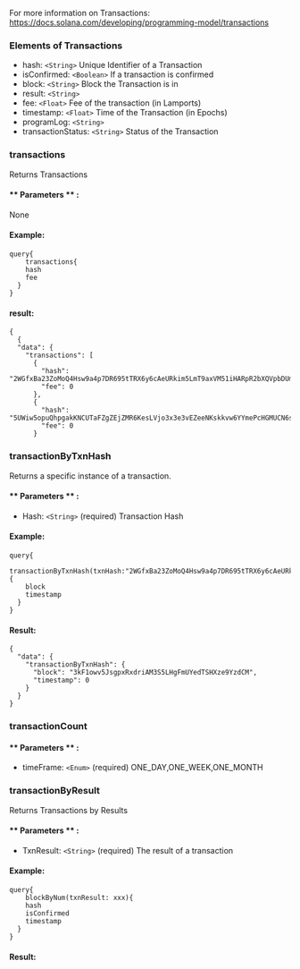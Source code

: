 For more information on Transactions: https://docs.solana.com/developing/programming-model/transactions

### Elements of Transactions
* hash: `<String>` Unique Identifier of a Transaction
* isConfirmed: `<Boolean>` If a transaction is confirmed
* block: `<String>` Block the Transaction is in
* result: `<String>` 
* fee: `<Float>` Fee of the transaction (in Lamports)
* timestamp: `<Float>` Time of the Transaction (in Epochs)
* programLog: `<String>` 
* transactionStatus: `<String>` Status of the Transaction 

### transactions
Returns Transactions 


#### ** Parameters ** : 

None

#### Example:
```
query{
	transactions{
    hash
    fee
  }
}
```

#### result:
```
{
  {
  "data": {
    "transactions": [
      {
        "hash": "2WGfxBa23ZoMoQ4Hsw9a4p7DR695tTRX6y6cAeURkim5LmT9axVM51iHARpR2bXQVpbDUmvAxcLqGAFK453sfwxo",
        "fee": 0
      },
      {
        "hash": "5UWiw5opuQhpgakKNCUTaFZgZEjZMR6KesLVjo3x3e3vEZeeNKskkvw6YYmePcHGMUCN6soLgKfnVeA3mFzz5nnj",
        "fee": 0
      }
```

### transactionByTxnHash
Returns a specific instance of a transaction.

#### ** Parameters ** : 
* Hash: `<String>` (required) Transaction Hash 

#### Example:
```
query{
	transactionByTxnHash(txnHash:"2WGfxBa23ZoMoQ4Hsw9a4p7DR695tTRX6y6cAeURkim5LmT9axVM51iHARpR2bXQVpbDUmvAxcLqGAFK453sfwxo"){
    block
    timestamp
  }
}
```

#### Result:
```
{
  "data": {
    "transactionByTxnHash": {
      "block": "3kF1owv5JsgpxRxdriAM3S5LHgFmUYedTSHXze9YzdCM",
      "timestamp": 0
    }
  }
}
```

### transactionCount

#### ** Parameters ** : 
* timeFrame: `<Enum>` (required) ONE_DAY,ONE_WEEK,ONE_MONTH




### transactionByResult
Returns Transactions by Results

#### ** Parameters ** : 
* TxnResult: `<String>` (required) The result of a transaction 

#### Example:
```
query{
	blockByNum(txnResult: xxx){
    hash
    isConfirmed
    timestamp
  }
}
```

#### Result:
```


```



